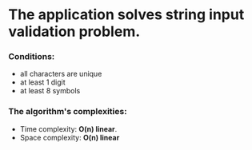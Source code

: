 # The application solves string input validation problem.

### Conditions:
   - all characters are unique
   - at least 1 digit
   - at least 8 symbols
   
### The algorithm's complexities:
 - Time complexity: **O(n) linear**.
 - Space complexity: **O(n) linear**
